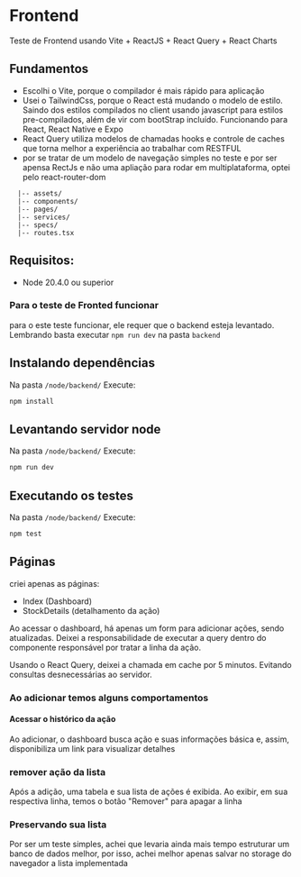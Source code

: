 # Frontend

Teste de Frontend usando Vite + ReactJS + React Query + React Charts

## Fundamentos

- Escolhi o Vite, porque o compilador é mais rápido para aplicação
- Usei o TailwindCss, porque o React está mudando o modelo de estilo. Saindo dos estilos compilados no client usando javascript para estilos pre-compilados, além de vir com bootStrap incluído. Funcionando para React, React Native e Expo
- React Query utiliza modelos de chamadas hooks e controle de caches que torna melhor a experiência ao trabalhar com RESTFUL
- por se tratar de um modelo de navegação simples no teste e por ser apensa RectJs e não uma apliação para rodar em multiplataforma, optei pelo react-router-dom

```shell
  |-- assets/
  |-- components/
  |-- pages/
  |-- services/
  |-- specs/
  |-- routes.tsx
```

## Requisitos:

- Node 20.4.0 ou superior

### Para o teste de Fronted funcionar

para o este teste funcionar, ele requer que o backend esteja levantado. Lembrando basta executar `npm run dev` na pasta `backend`

## Instalando dependências

Na pasta `/node/backend/`
Execute:

```bash
npm install
```

## Levantando servidor node

Na pasta `/node/backend/`
Execute:

```bash
npm run dev
```

## Executando os testes

Na pasta `/node/backend/`
Execute:

```bash
npm test
```

## Páginas

criei apenas as páginas:

- Index (Dashboard)
- StockDetails (detalhamento da ação)

Ao acessar o dashboard, há apenas um form para adicionar ações, sendo atualizadas. Deixei a responsabilidade de executar a query dentro do componente responsável por tratar a linha da ação.

Usando o React Query, deixei a chamada em cache por 5 minutos. Evitando consultas desnecessárias ao servidor.

### Ao adicionar temos alguns comportamentos

#### Acessar o histórico da ação

Ao adicionar, o dashboard busca ação e suas informações básica e, assim, disponibiliza um link para visualizar detalhes

### remover ação da lista

Após a adição, uma tabela e sua lista de ações é exibida. Ao exibir, em sua respectiva linha, temos o botão "Remover" para apagar a linha

### Preservando sua lista

Por ser um teste simples, achei que levaria ainda mais tempo estruturar um banco de dados melhor, por isso, achei melhor apenas salvar no storage do navegador a lista implementada
